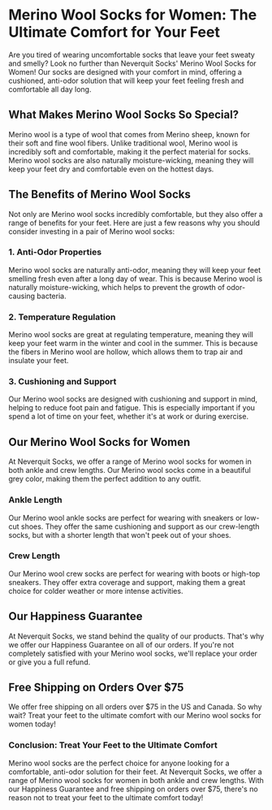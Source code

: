 # Merino Wool Socks for Women: The Ultimate Comfort for Your Feet

Are you tired of wearing uncomfortable socks that leave your feet sweaty and smelly? Look no further than Neverquit Socks' Merino Wool Socks for Women! Our socks are designed with your comfort in mind, offering a cushioned, anti-odor solution that will keep your feet feeling fresh and comfortable all day long.

## What Makes Merino Wool Socks So Special?

Merino wool is a type of wool that comes from Merino sheep, known for their soft and fine wool fibers. Unlike traditional wool, Merino wool is incredibly soft and comfortable, making it the perfect material for socks. Merino wool socks are also naturally moisture-wicking, meaning they will keep your feet dry and comfortable even on the hottest days.

## The Benefits of Merino Wool Socks

Not only are Merino wool socks incredibly comfortable, but they also offer a range of benefits for your feet. Here are just a few reasons why you should consider investing in a pair of Merino wool socks:

### 1. Anti-Odor Properties

Merino wool socks are naturally anti-odor, meaning they will keep your feet smelling fresh even after a long day of wear. This is because Merino wool is naturally moisture-wicking, which helps to prevent the growth of odor-causing bacteria.

### 2. Temperature Regulation

Merino wool socks are great at regulating temperature, meaning they will keep your feet warm in the winter and cool in the summer. This is because the fibers in Merino wool are hollow, which allows them to trap air and insulate your feet.

### 3. Cushioning and Support

Our Merino wool socks are designed with cushioning and support in mind, helping to reduce foot pain and fatigue. This is especially important if you spend a lot of time on your feet, whether it's at work or during exercise.

## Our Merino Wool Socks for Women

At Neverquit Socks, we offer a range of Merino wool socks for women in both ankle and crew lengths. Our Merino wool socks come in a beautiful grey color, making them the perfect addition to any outfit.

### Ankle Length

Our Merino wool ankle socks are perfect for wearing with sneakers or low-cut shoes. They offer the same cushioning and support as our crew-length socks, but with a shorter length that won't peek out of your shoes.

### Crew Length

Our Merino wool crew socks are perfect for wearing with boots or high-top sneakers. They offer extra coverage and support, making them a great choice for colder weather or more intense activities.

## Our Happiness Guarantee

At Neverquit Socks, we stand behind the quality of our products. That's why we offer our Happiness Guarantee on all of our orders. If you're not completely satisfied with your Merino wool socks, we'll replace your order or give you a full refund.

## Free Shipping on Orders Over $75

We offer free shipping on all orders over $75 in the US and Canada. So why wait? Treat your feet to the ultimate comfort with our Merino wool socks for women today!

### Conclusion: Treat Your Feet to the Ultimate Comfort

Merino wool socks are the perfect choice for anyone looking for a comfortable, anti-odor solution for their feet. At Neverquit Socks, we offer a range of Merino wool socks for women in both ankle and crew lengths. With our Happiness Guarantee and free shipping on orders over $75, there's no reason not to treat your feet to the ultimate comfort today!